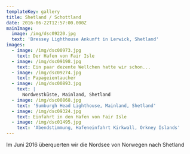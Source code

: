 ```yaml
---
templateKey: gallery
title: Shetland / Schottland
date: 2016-06-22T12:57:00.000Z
mainImage:
  image: /img/dsc09220.jpg
  text: 'Bressey Lighthouse Ankunft in Lerwick, Shetland'
images:
  - image: /img/dsc00973.jpg
    text: Der Hafen von Fair Isle
  - image: /img/dsc09198.jpg
    text: Ein paar dezente Wellchen hatte wir schon...
  - image: /img/dsc09274.jpg
    text: Papageientaucher
  - image: /img/dsc00893.jpg
    text: |
      Nordwestküste, Mainland, Shetland
  - image: /img/dsc00868.jpg
    text: 'Sumburgh Head Lighthouse, Mainland, Shetland'
  - image: /img/dsc09324.jpg
    text: Einfahrt in den Hafen von Fair Isle
  - image: /img/dsc01495.jpg
    text: 'Abendstimmung, Hafeneinfahrt Kirkwall, Orkney Islands'
---
```

Im Juni 2016 überquerten wir die Nordsee von Norwegen nach Shetland
